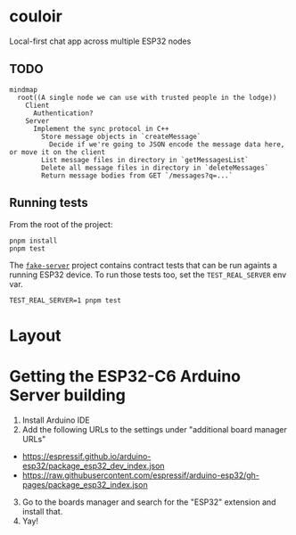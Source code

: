 # couloir

Local-first chat app across multiple ESP32 nodes

## TODO

```mermaid
mindmap
  root((A single node we can use with trusted people in the lodge))
    Client
      Authentication?
    Server
      Implement the sync protocol in C++
        Store message objects in `createMessage`
          Decide if we're going to JSON encode the message data here, or move it on the client
        List message files in directory in `getMessagesList`
        Delete all message files in directory in `deleteMessages`
        Return message bodies from GET `/messages?q=...`
```

## Running tests

From the root of the project:

    pnpm install
    pnpm test

The [`fake-server`](./fake-server) project contains contract tests that can be run againts a running ESP32 device. To run those tests too, set the `TEST_REAL_SERVER` env var.

    TEST_REAL_SERVER=1 pnpm test

# Layout

# Getting the ESP32-C6 Arduino Server building

1. Install Arduino IDE
2. Add the following URLs to the settings under "additional board manager URLs"

- https://espressif.github.io/arduino-esp32/package_esp32_dev_index.json
- https://raw.githubusercontent.com/espressif/arduino-esp32/gh-pages/package_esp32_index.json

3. Go to the boards manager and search for the "ESP32" extension and install
   that.
4. Yay!
